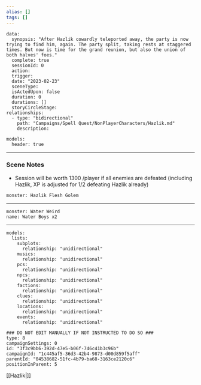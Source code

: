 ```yaml
---
alias: []
tags: []
---
```

```RpgManagerData
data: 
  synopsis: "After Hazlik cowardly teleported away, the party is now trying to find him, again. The party split, taking rests at staggered times. But now is time for the grand reunion, but also the union of both halves' foes."
  complete: true
  sessionId: 0
  action: 
  trigger: 
  date: "2023-02-23"
  sceneType: 
  isActedUpon: false
  duration: 0
  durations: []
  storyCircleStage: 
relationships: 
  - type: "bidirectional"
    path: "Campaigns/Spell Quest/NonPlayerCharacters/Hazlik.md"
    description: 
```
```RpgManager
models: 
  header: true
```
---
### Scene Notes
 - Session will be worth 1300 /player if all enemies are defeated (including Hazlik, XP is adjusted for 1/2 defeating Hazlik already)
```statblock
monster: Hazlik Flesh Golem
```

---
```statblock
monster: Water Weird
name: Water Boys x2
```

---
```RpgManager
models: 
  lists: 
    subplots: 
      relationship: "unidirectional"
    musics: 
      relationship: "unidirectional"
    pcs: 
      relationship: "unidirectional"
    npcs: 
      relationship: "unidirectional"
    factions: 
      relationship: "unidirectional"
    clues: 
      relationship: "unidirectional"
    locations: 
      relationship: "unidirectional"
    events: 
      relationship: "unidirectional"
```
```RpgManagerID
### DO NOT EDIT MANUALLY IF NOT INSTRUCTED TO DO SO ###
type: 8
campaignSettings: 0
id: "3f3c9bb6-392d-47e5-b06f-746c41b3c96b"
campaignId: "1c445af5-36d3-42b4-9873-d00d859f5aff"
parentId: "04538682-51fc-4b79-ba68-3163ce2120c6"
positionInParent: 5
```
[[Hazlik|]]
